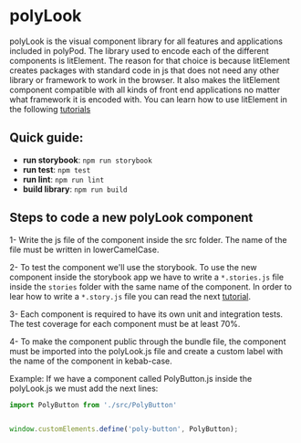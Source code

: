 # polyLook

polyLook is the visual component library for all features and applications included in polyPod. The library used to encode each of the different components is litElement. The reason for that choice is because litElement creates packages with standard code in js that does not need any other library or framework to work in the browser. It also makes the litElement component compatible with all kinds of front end applications no matter what framework it is encoded with. You can learn how to use litElement in the following [tutorials](https://lit.dev/docs/)

## Quick guide:

* **run storybook**: `npm run storybook`
* **run test**: `npm test`
* **run lint**: `npm run lint`
* **build library**: `npm run build`
## Steps to code a new polyLook component

1- Write the js file of the component inside the src folder. The name of the file must be written in lowerCamelCase.

2- To test the component we'll use the storybook. To use the new component inside the storybook app we have to write a `*.stories.js` file inside the `stories` folder with the same name of the component. In order to lear how to write a `*.story.js` file you can read the next [tutorial](https://storybook.js.org/docs/web-components/writing-stories/introduction).

3- Each component is required to have its own unit and integration tests. The test coverage for each component must be at least 70%.

4- To make the component public through the bundle file, the component must be imported into the polyLook.js file and create a custom label with the name of the component in kebab-case.

 Example:
   If we have a component called PolyButton.js inside the polyLook.js we must add the next lines:
   ```javascript
   import PolyButton from './src/PolyButton'


   window.customElements.define('poly-button', PolyButton);

   ```


